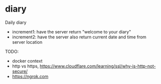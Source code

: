 # diary
Daily diary

- increment1: have the server return "welcome to your diary"
- increment2: have the server also return current date and time from server location

TODO:
- docker context
- http vs https, https://www.cloudflare.com/learning/ssl/why-is-http-not-secure/
- https://ngrok.com